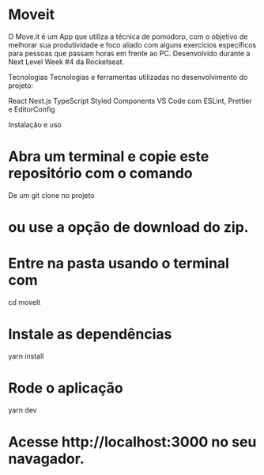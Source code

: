 # Moveit
O Move.it é um App que utiliza a técnica de pomodoro, com o objetivo de melhorar sua produtividade e foco aliado com alguns exercícios específicos para pessoas que passam horas em frente ao PC. Desenvolvido durante a Next Level Week #4 da Rocketseat.


Tecnologias
Tecnologias e ferramentas utilizadas no desenvolvimento do projeto:

React
Next.js
TypeScript
Styled Components
VS Code com ESLint, Prettier e EditorConfig

Instalação e uso
# Abra um terminal e copie este repositório com o comando
De um git clone no projeto
# ou use a opção de download do zip.

# Entre na pasta usando o terminal com
cd moveIt

# Instale as dependências
yarn install

# Rode o aplicação
yarn dev

# Acesse http://localhost:3000 no seu navagador.
